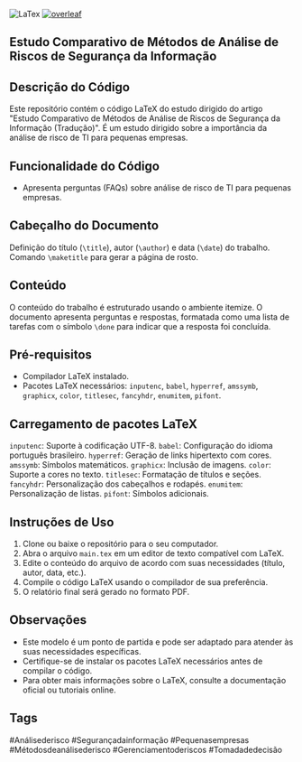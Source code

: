 ![LaTex](https://img.shields.io/badge/LaTeX-47A141?style=for-the-badge&logo=LaTeX&logoColor=white) [![overleaf](https://img.shields.io/badge/Overleaf-47A141?style=for-the-badge&logo=Overleaf&logoColor=white)](https://pt.overleaf.com/)

## Estudo Comparativo de Métodos de Análise de Riscos de Segurança da Informação

## Descrição do Código

Este repositório contém o código LaTeX do estudo dirigido do artigo "Estudo Comparativo de Métodos de Análise de Riscos de Segurança da Informação (Tradução)". É um estudo dirigido sobre a importância da análise de risco de TI para pequenas empresas.

## Funcionalidade do Código

* Apresenta perguntas (FAQs) sobre análise de risco de TI para pequenas empresas.

## Cabeçalho do Documento

Definição do título (`\title`), autor (`\author`) e data (`\date`) do trabalho.
Comando `\maketitle` para gerar a página de rosto.

## Conteúdo

O conteúdo do trabalho é estruturado usando o ambiente itemize. O documento apresenta perguntas e respostas, formatada como uma lista de tarefas com o símbolo `\done` para indicar que a resposta foi concluída.

## Pré-requisitos

* Compilador LaTeX instalado.
* Pacotes LaTeX necessários: `inputenc`, `babel`, `hyperref`, `amssymb`, `graphicx`, `color`, `titlesec`, `fancyhdr`, `enumitem`, `pifont`.

## Carregamento de pacotes LaTeX

`inputenc`: Suporte à codificação UTF-8.
`babel`: Configuração do idioma português brasileiro.
`hyperref`: Geração de links hipertexto com cores.
`amssymb`: Símbolos matemáticos.
`graphicx`: Inclusão de imagens.
`color`: Suporte a cores no texto.
`titlesec`: Formatação de títulos e seções.
`fancyhdr`: Personalização dos cabeçalhos e rodapés.
`enumitem`: Personalização de listas.
`pifont`: Símbolos adicionais.

## Instruções de Uso

1. Clone ou baixe o repositório para o seu computador.
2. Abra o arquivo `main.tex` em um editor de texto compatível com LaTeX.
3. Edite o conteúdo do arquivo de acordo com suas necessidades (título, autor, data, etc.).
4. Compile o código LaTeX usando o compilador de sua preferência.
5. O relatório final será gerado no formato PDF.

## Observações

* Este modelo é um ponto de partida e pode ser adaptado para atender às suas necessidades específicas.
* Certifique-se de instalar os pacotes LaTeX necessários antes de compilar o código.
* Para obter mais informações sobre o LaTeX, consulte a documentação oficial ou tutoriais online.

## Tags

#Análisederisco #Segurançadainformação #Pequenasempresas #Métodosdeanálisederisco #Gerenciamentoderiscos #Tomadadedecisão
